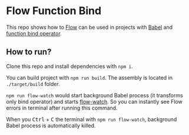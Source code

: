 # Flow Function Bind

This repo shows how to [Flow](https://flow.org/) can be used in projects with [Babel](https://babeljs.io/) and [function bind operator](https://github.com/tc39/proposal-bind-operator). 

## How to run?

Clone this repo and install dependencies with `npm i`.

You can build project with `npm run build`. The assembly is located in `./target/build` folder.
 
`npm run flow-watch` would start background Babel process (it transforms only bind operator) and starts [flow-watch](https://github.com/jedwards1211/flow-watch). So you can instantly see Flow errors in terminal after running this command.

When you <kbd>Ctrl</kbd> + <kbd>C</kbd> the terminal with `npm run flow-watch`, background Babel process is automatically killed.
